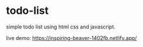 # todo-list
simple todo list using html css and javascript.

live demo: https://inspiring-beaver-1402fb.netlify.app/
